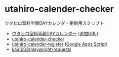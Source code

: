 # utahiro-calender-checker
ウタヒロ室料半額DAYカレンダー更新用スクリプト

- [ウタヒロ室料半額DAYカレンダー](https://calendar.google.com/calendar/embed?src=11156d75f2d2f07e20adc131ffc8dd5d467edda9114a6c28f357b03e16578ca2%40group.calendar.google.com&ctz=Asia%2FTokyo) ([追加URL](https://calendar.google.com/calendar/u/0?cid=MTExNTZkNzVmMmQyZjA3ZTIwYWRjMTMxZmZjOGRkNWQ0NjdlZGRhOTExNGE2YzI4ZjM1N2IwM2UxNjU3OGNhMkBncm91cC5jYWxlbmRhci5nb29nbGUuY29t))
- [utahiro-calender-checker](https://github.com/kairi003/utahiro-calender-cheker/)
- [utahiro-calender-register](https://github.com/kairi003/utahiro-calender-register/) ([Google Apps Script](https://script.google.com/d/1fkLfm6z0P-uNt8rLwgwpKooO1DPHAGkQMzXqMccMsvTV6zjNjrnBUZha/edit?usp=sharing))
- [kairi003/playwright-requests](https://hub.docker.com/r/kairi003/playwright-requests)
